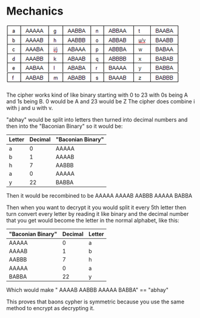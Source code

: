 # Mechanics

![Cipher-Pic](cipherpic.png)


The cipher works kind of like binary starting with 0 to 23 with 0s being A and 1s being B. 
0 would be A and 23 would be Z
The cipher does combine i with j and u with v.

"abhay" would be split into letters then turned into decimal numbers and then into the "Baconian Binary" so it would be:

| Letter      | Decimal     |"Baconian Binary"|
| ----------- | ----------- |---------------- |
| a           | 0           | AAAAA           |
| b           | 1           | AAAAB           |
| h           | 7           | AABBB           |
| a           | 0           | AAAAA           |
| y           | 22          | BABBA           |

Then it would be recombined to be AAAAA AAAAB AABBB AAAAA BABBA

Then when you want to decrypt it you would split it every 5th letter then turn convert every letter by reading it like binary and the decimal number that you get would become the letter in the normal alphabet, like this:

|"Baconian Binary"| Decimal     |Letter|
| ----------- | ----------- |---------------- |
| AAAAA       | 0           |  a         |
| AAAAB       | 1           |   b       |
| AABBB      | 7           |   h        |
| AAAAA         | 0           |    a     |
| BABBA        | 22          |   y      |

Which would make " AAAAB AABBB AAAAA BABBA" == "abhay"

This proves that baons cypher is symmetric because you use the same method to encrypt as decrypting it.
